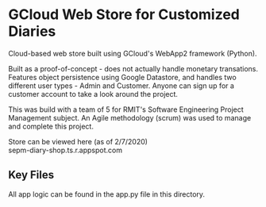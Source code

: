# GCloud Web Store for Customized Diaries

Cloud-based web store built using GCloud's WebApp2 framework (Python).

Built as a proof-of-concept - does not actually handle monetary 
transations. Features object persistence using Google Datastore,
and handles two different user types - Admin and Customer. Anyone 
can sign up for a customer account to take a look around the project.

This was build with a team of 5 for RMIT's Software Engineering Project 
Management subject. An Agile methodology (scrum) was used to manage and 
complete this project.

Store can be viewed here (as of 2/7/2020)</br>
sepm-diary-shop.ts.r.appspot.com

## Key Files
All app logic can be found in the app.py file in this directory.  
